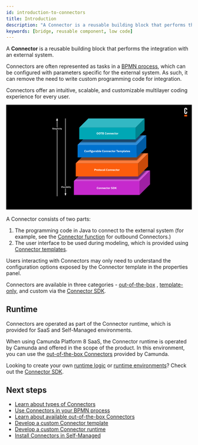 ```yaml
---
id: introduction-to-connectors
title: Introduction
description: "A Connector is a reusable building block that performs the integration with an external system and works out of the box."
keywords: [bridge, reusable component, low code]
---
```


A **Connector** is a reusable building block that performs the integration with an external system.

Connectors are often represented as tasks in a [BPMN process](/components/concepts/processes.md), which can be configured with parameters specific for the external system. As such, it can remove the need to write custom programming code for integration.

Connectors offer an intuitive, scalable, and customizable multilayer coding experience for every user.

![Multilayer Coding Experience](img/multilayer-coding-experience.png)

A Connector consists of two parts:

1. The programming code in Java to connect to the external system (for example, see the [Connector function](./connector-sdk.md#runtime-logic) for outbound Connectors.)
2. The user interface to be used during modeling, which is provided using [Connector templates](./connector-templates.md).

Users interacting with Connectors may only need to understand the configuration options exposed by the Connector template in the properties panel.

Connectors are available in three categories - [out-of-the-box](./out-of-the-box-connectors/available-connectors-overview.md) , [template-only](./connector-templates.md), and custom via the [Connector SDK](./connector-sdk.md).

## Runtime

Connectors are operated as part of the Connector runtime, which is provided for SaaS and Self-Managed environments.

When using Camunda Platform 8 SaaS, the Connector runtime is operated by Camunda and offered in the scope of the product. In this environment, you can use the [out-of-the-box Connectors](./out-of-the-box-connectors/available-connectors-overview.md) provided by Camunda.

Looking to create your own [runtime logic](./connector-sdk.md#runtime-logic) or [runtime environments](./connector-sdk.md#runtime-environments)? Check out the [Connector SDK](./connector-sdk.md).

## Next steps

- [Learn about types of Connectors](./connector-types.md)
- [Use Connectors in your BPMN process](./use-connectors.md)
- [Learn about available out-of-the-box Connectors](./out-of-the-box-connectors/available-connectors-overview.md)
- [Develop a custom Connector template](./connector-templates.md)
- [Develop a custom Connector runtime](./connector-sdk.md)
- [Install Connectors in Self-Managed](/self-managed/connectors-deployment/install-and-start.md)
